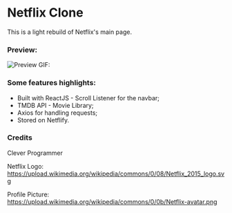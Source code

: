 # Netflix Clone

This is a light rebuild of Netflix's main page.

### Preview:

![Preview GIF:](https://github.com/samuelfuchs/netflix-clone/blob/master/preview_2.2.gif)



<!-- Check it out! https://netflix-clone-c716a.firebaseapp.com -->

### Some features highlights:
- Built with ReactJS - Scroll Listener for the navbar;
- TMDB API - Movie Library;
- Axios for handling requests;
- Stored on Netflify.

### Credits
Clever Programmer

Netflix Logo: https://upload.wikimedia.org/wikipedia/commons/0/08/Netflix_2015_logo.svg

Profile Picture: https://upload.wikimedia.org/wikipedia/commons/0/0b/Netflix-avatar.png

